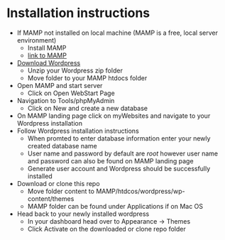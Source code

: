 # Installation instructions 

* If MAMP not installed on local machine (MAMP is a free, local server environment)
    * Install MAMP
    * [link to MAMP](https://www.mamp.info/en/)
* [Download Wordpress](https://wordpress.org/download/)
    * Unzip your Wordpress zip folder
    * Move folder to your MAMP htdocs folder
* Open MAMP and start server
    * Click on Open WebStart Page
* Navigation to Tools/phpMyAdmin
    * Click on New and create a new database
* On MAMP landing page click on myWebsites and navigate to your Wordpress installation
* Follow Wordpress installation instructions
    * When promted to enter database information enter your newly created database name
    * User name and password by default are *root* however user name and password can also be found on MAMP landing page
    * Generate user account and Wordpress should be successfully installed
* Download or clone this repo
    * Move folder content to MAMP/htdcos/wordpress/wp-content/themes
    * MAMP folder can be found under Applications if on Mac OS
* Head back to your newly installed wordpress
    * In your dashboard head over to Appearance -> Themes
    * Click Activate on the downloaded or clone repo folder
